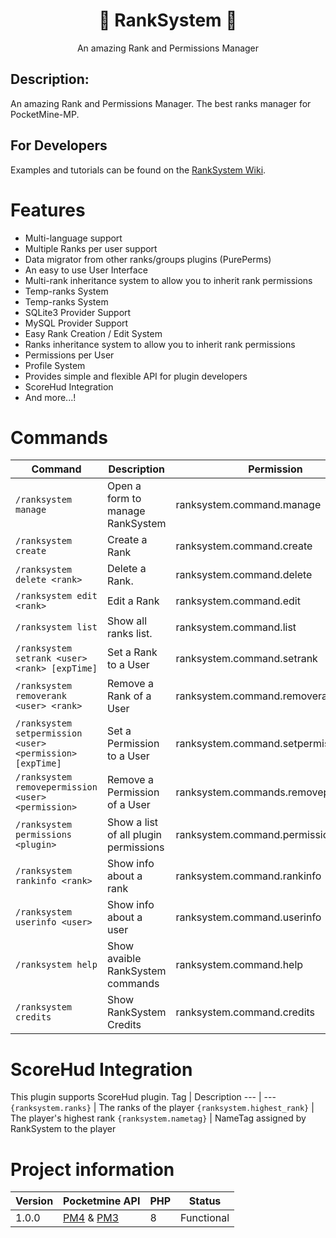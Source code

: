 <div align="center">
  <h1> 👑 RankSystem 🔧</h1>
  <p>An amazing Rank and Permissions Manager</p>
</div>

## Description:
An amazing Rank and Permissions Manager. The best ranks manager for PocketMine-MP.
## For Developers
Examples and tutorials can be found on the [RankSystem Wiki](https://github.com/IvanCraft623/RankSystem/wiki).

# Features

- Multi-language support
- Multiple Ranks per user support
- Data migrator from other ranks/groups plugins (PurePerms)
- An easy to use User Interface
- Multi-rank inheritance system to allow you to inherit rank permissions
- Temp-ranks System
- Temp-ranks System
- SQLite3 Provider Support
- MySQL Provider Support
- Easy Rank Creation / Edit System
- Ranks inheritance system to allow you to inherit rank permissions
- Permissions per User
- Profile System
- Provides simple and flexible API for plugin developers
- ScoreHud Integration
- And more...!

# Commands
Command | Description | Permission
--- | --- | ---
`/ranksystem manage` | Open a form to manage RankSystem | ranksystem.command.manage
`/ranksystem create` | Create a Rank | ranksystem.command.create
`/ranksystem delete <rank>` | Delete a Rank. | ranksystem.command.delete
`/ranksystem edit <rank>` | Edit a Rank | ranksystem.command.edit
`/ranksystem list` | Show all ranks list. | ranksystem.command.list
`/ranksystem setrank <user> <rank> [expTime]` | Set a Rank to a User | ranksystem.command.setrank
`/ranksystem removerank <user> <rank>` | Remove a Rank of a User | ranksystem.command.removerank
`/ranksystem setpermission <user> <permission> [expTime]` | Set a Permission to a User | ranksystem.command.setpermission
`/ranksystem removepermission <user> <permission>` | Remove a Permission of a User | ranksystem.commands.removepermission
`/ranksystem permissions <plugin>` | Show a list of all plugin permissions | ranksystem.command.permissions
`/ranksystem rankinfo <rank>` | Show info about a rank | ranksystem.command.rankinfo
`/ranksystem userinfo <user>` | Show info about a user | ranksystem.command.userinfo
`/ranksystem help` | Show avaible RankSystem commands | ranksystem.command.help
`/ranksystem credits` | Show RankSystem Credits | ranksystem.command.credits

# ScoreHud Integration
This plugin supports ScoreHud plugin.
Tag | Description
--- | ---
`{ranksystem.ranks}` | The ranks of the player
`{ranksystem.highest_rank}` | The player's highest rank
`{ranksystem.nametag}` | NameTag assigned by RankSystem to the player


# Project information
Version | Pocketmine API | PHP | Status
--- | --- | --- | ---
1.0.0 | [PM4](https://github.com/pmmp/PocketMine-MP/tree/stable) & [PM3](https://github.com/pmmp/PocketMine-MP/tree/legacy/pm3) | 8 | Functional
